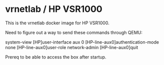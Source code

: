 vrnetlab / HP VSR1000
======================
This is the vrnetlab docker image for HP VSR1000.


Need to figure out a way to send these commands through QEMU:

<HP>system-view
[HP]user-interface aux 0
[HP-line-aux0]authentication-mode none
[HP-line-aux0]user-role network-admin
[HP-line-aux0]quit

Prereq to be able to access the box after startup.
